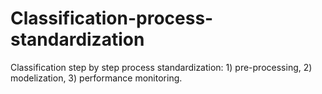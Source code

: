# Classification-process-standardization
Classification step by step process standardization: 1) pre-processing, 2) modelization, 3) performance monitoring.
